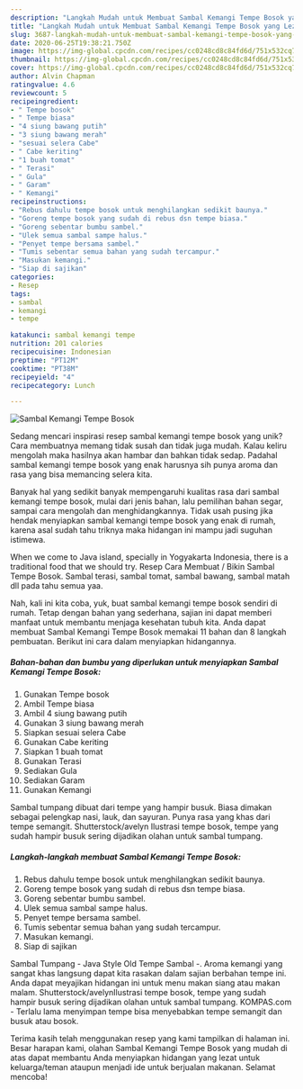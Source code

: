 ```yaml
---
description: "Langkah Mudah untuk Membuat Sambal Kemangi Tempe Bosok yang Lezat Sekali"
title: "Langkah Mudah untuk Membuat Sambal Kemangi Tempe Bosok yang Lezat Sekali"
slug: 3687-langkah-mudah-untuk-membuat-sambal-kemangi-tempe-bosok-yang-lezat-sekali
date: 2020-06-25T19:38:21.750Z
image: https://img-global.cpcdn.com/recipes/cc0248cd8c84fd6d/751x532cq70/sambal-kemangi-tempe-bosok-foto-resep-utama.jpg
thumbnail: https://img-global.cpcdn.com/recipes/cc0248cd8c84fd6d/751x532cq70/sambal-kemangi-tempe-bosok-foto-resep-utama.jpg
cover: https://img-global.cpcdn.com/recipes/cc0248cd8c84fd6d/751x532cq70/sambal-kemangi-tempe-bosok-foto-resep-utama.jpg
author: Alvin Chapman
ratingvalue: 4.6
reviewcount: 5
recipeingredient:
- " Tempe bosok"
- " Tempe biasa"
- "4 siung bawang putih"
- "3 siung bawang merah"
- "sesuai selera Cabe"
- " Cabe keriting"
- "1 buah tomat"
- " Terasi"
- " Gula"
- " Garam"
- " Kemangi"
recipeinstructions:
- "Rebus dahulu tempe bosok untuk menghilangkan sedikit baunya."
- "Goreng tempe bosok yang sudah di rebus dsn tempe biasa."
- "Goreng sebentar bumbu sambel."
- "Ulek semua sambal sampe halus."
- "Penyet tempe bersama sambel."
- "Tumis sebentar semua bahan yang sudah tercampur."
- "Masukan kemangi."
- "Siap di sajikan"
categories:
- Resep
tags:
- sambal
- kemangi
- tempe

katakunci: sambal kemangi tempe 
nutrition: 201 calories
recipecuisine: Indonesian
preptime: "PT12M"
cooktime: "PT38M"
recipeyield: "4"
recipecategory: Lunch

---
```



![Sambal Kemangi Tempe Bosok](https://img-global.cpcdn.com/recipes/cc0248cd8c84fd6d/751x532cq70/sambal-kemangi-tempe-bosok-foto-resep-utama.jpg)

Sedang mencari inspirasi resep sambal kemangi tempe bosok yang unik? Cara membuatnya memang tidak susah dan tidak juga mudah. Kalau keliru mengolah maka hasilnya akan hambar dan bahkan tidak sedap. Padahal sambal kemangi tempe bosok yang enak harusnya sih punya aroma dan rasa yang bisa memancing selera kita.

Banyak hal yang sedikit banyak mempengaruhi kualitas rasa dari sambal kemangi tempe bosok, mulai dari jenis bahan, lalu pemilihan bahan segar, sampai cara mengolah dan menghidangkannya. Tidak usah pusing jika hendak menyiapkan sambal kemangi tempe bosok yang enak di rumah, karena asal sudah tahu triknya maka hidangan ini mampu jadi suguhan istimewa.

When we come to Java island, specially in Yogyakarta Indonesia, there is a traditional food that we should try. Resep Cara Membuat / Bikin Sambal Tempe Bosok. Sambal terasi, sambal tomat, sambal bawang, sambal matah dll pada tahu semua yaa.


Nah, kali ini kita coba, yuk, buat sambal kemangi tempe bosok sendiri di rumah. Tetap dengan bahan yang sederhana, sajian ini dapat memberi manfaat untuk membantu menjaga kesehatan tubuh kita. Anda dapat membuat Sambal Kemangi Tempe Bosok memakai 11 bahan dan 8 langkah pembuatan. Berikut ini cara dalam menyiapkan hidangannya.

<!--inarticleads1-->

##### Bahan-bahan dan bumbu yang diperlukan untuk menyiapkan Sambal Kemangi Tempe Bosok:

1. Gunakan  Tempe bosok
1. Ambil  Tempe biasa
1. Ambil 4 siung bawang putih
1. Gunakan 3 siung bawang merah
1. Siapkan sesuai selera Cabe
1. Gunakan  Cabe keriting
1. Siapkan 1 buah tomat
1. Gunakan  Terasi
1. Sediakan  Gula
1. Sediakan  Garam
1. Gunakan  Kemangi


Sambal tumpang dibuat dari tempe yang hampir busuk. Biasa dimakan sebagai pelengkap nasi, lauk, dan sayuran. Punya rasa yang khas dari tempe semangit. Shutterstock/avelyn Ilustrasi tempe bosok, tempe yang sudah hampir busuk sering dijadikan olahan untuk sambal tumpang. 

<!--inarticleads2-->

##### Langkah-langkah membuat Sambal Kemangi Tempe Bosok:

1. Rebus dahulu tempe bosok untuk menghilangkan sedikit baunya.
1. Goreng tempe bosok yang sudah di rebus dsn tempe biasa.
1. Goreng sebentar bumbu sambel.
1. Ulek semua sambal sampe halus.
1. Penyet tempe bersama sambel.
1. Tumis sebentar semua bahan yang sudah tercampur.
1. Masukan kemangi.
1. Siap di sajikan


Sambal Tumpang - Java Style Old Tempe Sambal -. Aroma kemangi yang sangat khas langsung dapat kita rasakan dalam sajian berbahan tempe ini. Anda dapat meyajikan hidangan ini untuk menu makan siang atau makan malam. Shutterstock/avelynIlustrasi tempe bosok, tempe yang sudah hampir busuk sering dijadikan olahan untuk sambal tumpang. KOMPAS.com - Terlalu lama menyimpan tempe bisa menyebabkan tempe semangit dan busuk atau bosok. 

Terima kasih telah menggunakan resep yang kami tampilkan di halaman ini. Besar harapan kami, olahan Sambal Kemangi Tempe Bosok yang mudah di atas dapat membantu Anda menyiapkan hidangan yang lezat untuk keluarga/teman ataupun menjadi ide untuk berjualan makanan. Selamat mencoba!
